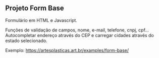 ## Projeto Form Base

Formulário em HTML e Javascript.

Funções de validação de campos, nome, e-mail, telefone, cnpj, cpf... Autocompletar endereço através do CEP e carregar cidades através do estado selecionado.

Exemplo:
https://artesplasticas.art.br/examples/form-base/

